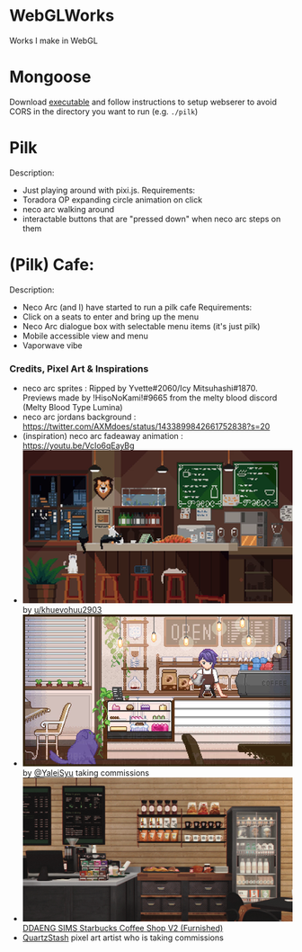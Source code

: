 # WebGLWorks
Works I make in WebGL

# Mongoose
Download [executable](https://mongoose.ws/binary/) and follow instructions to setup webserer to avoid CORS in the directory you want to run (e.g. `./pilk`)

# Pilk
Description:
- Just playing around with pixi.js.
Requirements:
- Toradora OP expanding circle animation on click
- neco arc walking around
- interactable buttons that are "pressed down" when neco arc steps on them

# (Pilk) Cafe:
Description:
- Neco Arc (and I) have started to run a pilk cafe
Requirements:
- Click on a seats to enter and bring up the menu
- Neco Arc dialogue box with selectable menu items (it's just pilk)
- Mobile accessible view and menu
- Vaporwave vibe

### Credits, Pixel Art & Inspirations

- neco arc sprites : Ripped by Yvette#2060/Icy Mitsuhashi#1870. Previews made by !HisoNoKami!#9665 from the melty blood discord (Melty Blood Type Lumina)
- neco arc jordans background : https://twitter.com/AXMdoes/status/1433899842661752838?s=20
- (inspiration) neco arc fadeaway animation : https://youtu.be/VcIo6qEayBg 
- [![Animated coffee counter with cats](./pilk/assets/coffeecounter1thumb.png)](./pilk/assets/coffeecounter1.mp4) by [u/khuevohuu2903](https://www.reddit.com/r/PixelArt/comments/viwbk5/coffee_shop/?utm_source=share&utm_medium=web2x&context=3)
- [![Animated coffee counter with person](./pilk/assets/coffeecounter2thumb.png)](./pilk/assets/coffeecounter2.mp4) by [@YaleiSyu](https://twitter.com/YaleiSyu) taking commissions
- ![Starbucks pixel art](./pilk/assets/sims4starbucks04.png) [DDAENG SIMS Starbucks Coffee Shop V2 (Furnished) ](https://ddaengsims.blogspot.com/2017/08/starbucks-coffee-shop-v2-furnished.html?m=1)
- [QuartzStash](https://www.deviantart.com/quartzstash/shop/commissions) pixel art artist who is taking commissions